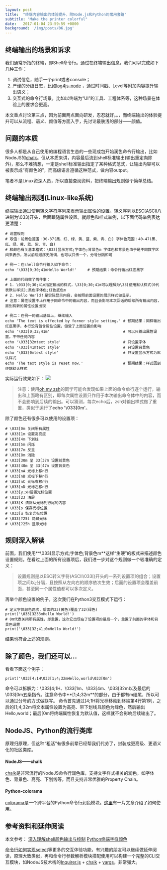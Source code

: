```yaml
---
layout: post
title:  "终端内容输出的体验提升，附Node.js和Python的常用套路"
subtitle: "Make the printer colorful"
date:   2017-01-04 23:59:59 +0800
background: '/img/posts/06.jpg'
---
```


## 终端输出的场景和诉求

我们通常所指的终端，即Shell命令行。通过在终端输出信息，我们可以完成如下几种工作：

1. 调试信息，随手一个print或者console；
2. 严谨的分级日志，比如[log4js-node](https://github.com/log4js-node/log4js-node) ，通过时间戳、Level等附加内容提升输出语义；
3. 交互式的命令行场景，比如以终端为“UI”的工具、工程体系等，这种场景在体验上的要求会更高。

本文重点讨论第三点，因为前面两点面向研发，忍忍就好。。，而终端输出的体验提升可以从流程、语义、颜值等方面入手，先讨论最肤浅的部分——颜值。

## 问题的本质

很多人都是从自己使用的编程语言生态的一些现成包开始润色命令行输出，比如NodeJS的[chalk](https://github.com/chalk/chalk)。但从本质来讲，内容最后流到shell标准输出(输出重定向除外)，那么不难猜想，一定是shell标准输出指定了某种格式范式，让输出内容可以被表示成“有颜色的”，而高级语言遵循这种范式，做内容output。

笔者不是Linux资深人员，所以直接查阅资料，把终端输出规则做个简单总结。

## 终端输出规则(Linux-like系统)

终端输出通过使用转义字符序列来表示输出属性的设置。转义序列以ESC(ASCII八进制为\033)开头，后面跟随属性设置。就颜色和样式举例，以下面代码举例表达更清楚：

```
# 设置规则
# 取值：前景色范围：30-37(黑、红、绿、黄、蓝、紫、青、白) 字体色范围：40-47(黑、红、绿、黄、蓝、紫、青、白)
# 和颜色有关基本格式：\033[显示方式;字体色;背景色m 字体色和背景色由于是不同数字区间来表示，所以前后顺序无所谓，也可以只传一个，分号分隔即可

# 例一：在shell命令行输入如下命令：
echo '\033[0;30;41mHello World!'     # 预期结果：命令行输出红底黑字

# 上面的代码做了两件事：
# 1. \033[0;30;41m指定输出的样式，\33[0;30;41m可以理解为\33[使用默认样式(0代表默认样式);黑色字体色;红色底色m
# 2. Hello World！是实际显示内容，会按照前面设置的展示样式做显示。
# 注意：属性设置不止作用于同命令中的输出内容，而且会影响本次回话的后续所有输出内容，直到有新的属性设置出现

# 例二：在例一的输出基础上，继续输入
echo 'The text is effected by former style setting.' # 预期结果：同样输出红底黑字，本行没有包含属性设置，但受了上面设置的影响
echo '\033[0;32;41m'                                 # 可以只输出属性设置，不带任何内容
echo '\033[32mtext style'                            # 只设置字体
echo '\033[41mtext style'                            # 只设置背景色
echo '\033[0mtext style'                             # 只设置显示方式为默认样式
echo 'The text style is reset now.'                  # 预期结果：样式回到终端默认样式
```

实际运行效果如下：
![](https://img.alicdn.com/tfs/TB1v57tlsLJ8KJjy0FnXXcFDpXa-1618-608.png)

> 注意：使用[oh my zsh](http://ohmyz.sh/)的同学可能会发现如果上面的命令单行逐个运行，输出和上面略有区别，即每次属性设置只作用于本次输出命令体中的内容，而不会影响到后续的输出。可以猜测，每次echo后，zsh对输出样式做了重置，类似于运行了**echo '\033[0m'**。

除了颜色还有很多可以使用的设置项：
```
# \033[0m 关闭所有属性
# \033[1m 设置高亮度
# \033[4m 下划线
# \033[5m 闪烁
# \033[7m 反显
# \033[8m 消隐
# \033[30m 至 33[37m 设置前景色  
# \033[40m 至 33[47m 设置背景色
# \033[nA 光标上移n行 
# \033[nB 光标下移n行
# \033[nC 光标右移n行
# \033[nD 光标左移n行
# \033[y;xH设置光标位置
# \033[2J 清屏
# \033[K 清除从光标到行尾的内容
# \033[s 保存光标位置 
# \033[u 恢复光标位置
# \033[?25l 隐藏光标
# \033[?25h 显示光标
```

## 规则深入解读

前面，我们使用**\033[显示方式;字体色;背景色m**这样“生硬”的板式来描述颜色设置规则。在看过上面的所有设置项后，我们进一步对这个规则做一个较准确的定义：

> 设置规则是以ESC转义字符(ASCII\033[)开头的一系列设置项的组合；设置项之间以;分隔，且按照从左向右的顺序依次生效；后面的设置项会覆盖前面，甚至同一个属性值都可以多次定义。

再举个颜色设置的例子，这次我们在Python3交互模式下运行：
```
# 定义字体颜色两次，后面的33(黄色)覆盖了32(绿色)
print('\033[3233mHello World!')
# 0m代表关闭所有属性，即重置，这次它出现在了设置项的最后一个，重置了前面的字体和背景色设置
print('\033[32;41;0mHello World!')
```

结果也符合上述的规则。

## 除了颜色，我们还可以...

看看下面这个例子：

```
print('\033[4;1H\033[1;4;32mHello,world\033[0m')
```

命令可以拆解为：\033[4;1H、\033[1m、\033[4m、\033[32m以及最后的\033[0m五条指令。注意命令中**[1;4;32m**的部分，由于都有m结尾，所以可以通过分号的方式做联写。
命令首先通过[4;1H将光标移动到终端第4行第1列，之后的[1;4;32m将文本属性设置为高亮、带下划线且颜色为绿色，然后输出Hello,world；最后[0m将终端属性恢复为默认值，这样就不会影响后续输出了。

## NodeJS、Python的流行类库

原理归原理，但这种“粗活”有很多前辈已经帮我们代劳了，封装成更高级、更语义化的社区类库。

#### NodeJS——chalk

[chalk](https://github.com/chalk/chalk)是非常流行的NodeJS命令行润色库，支持文字样式相关的润色，如字体色、背景色、高亮、下划线等，而且支持非常优雅的Property Chain。

#### Python-colorama

[colorama](https://pypi.python.org/pypi/colorama/0.3.9)是一个跨平台的Python命令行润色模块。[这里](http://blog.csdn.net/qianghaohao/article/details/52117082)有一片文章介绍了如何使用。


## 参考资料和延伸阅读

本文参考：
[深入理解shell颜色输出与控制](http://www.jb51.net/article/100729.htm)
[Python终端字符颜色](http://blog.csdn.net/qianghaohao/article/details/52117082)

[命令行如何实现select](http://blog.csdn.net/xia_xia0919/article/details/50559757)等更多的交互体验功能，有兴趣的朋友可以继续做延伸阅读，原理大致类似，再和命令行参数解析模块搭配使用可以构建一个完整的CLI交互模块，如NodeJS技术栈的[Inquirer.js](https://github.com/SBoudrias/Inquirer.js) + [chalk](https://github.com/chalk/chalk) + [yargs](https://github.com/yargs/yargs)，非常强大。
















